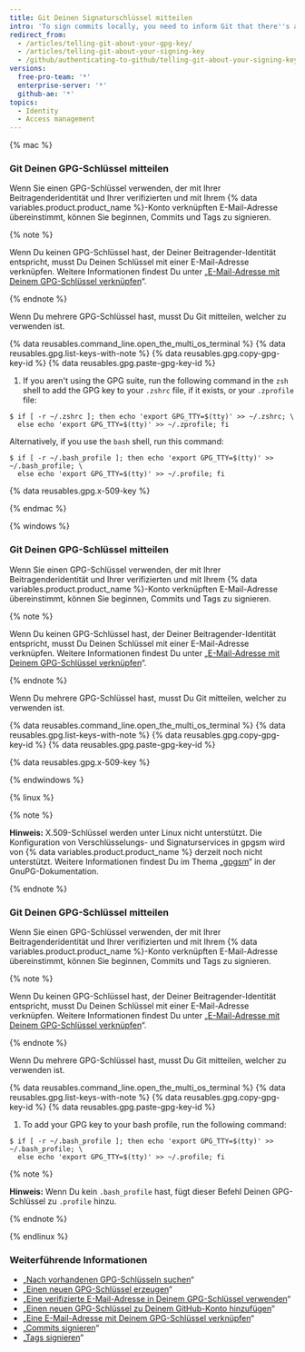 ```yaml
---
title: Git Deinen Signaturschlüssel mitteilen
intro: 'To sign commits locally, you need to inform Git that there''s a GPG or X.509 key you''d like to use.'
redirect_from:
  - /articles/telling-git-about-your-gpg-key/
  - /articles/telling-git-about-your-signing-key
  - /github/authenticating-to-github/telling-git-about-your-signing-key
versions:
  free-pro-team: '*'
  enterprise-server: '*'
  github-ae: '*'
topics:
  - Identity
  - Access management
---
```


{% mac %}

### Git Deinen GPG-Schlüssel mitteilen

Wenn Sie einen GPG-Schlüssel verwenden, der mit Ihrer Beitragenderidentität und Ihrer verifizierten und mit Ihrem {% data variables.product.product_name %}-Konto verknüpften E-Mail-Adresse übereinstimmt, können Sie beginnen, Commits und Tags zu signieren.

{% note %}

Wenn Du keinen GPG-Schlüssel hast, der Deiner Beitragender-Identität entspricht, musst Du Deinen Schlüssel mit einer E-Mail-Adresse verknüpfen. Weitere Informationen findest Du unter „[E-Mail-Adresse mit Deinem GPG-Schlüssel verknüpfen](/articles/associating-an-email-with-your-gpg-key)“.

{% endnote %}

Wenn Du mehrere GPG-Schlüssel hast, musst Du Git mitteilen, welcher zu verwenden ist.

{% data reusables.command_line.open_the_multi_os_terminal %}
{% data reusables.gpg.list-keys-with-note %}
{% data reusables.gpg.copy-gpg-key-id %}
{% data reusables.gpg.paste-gpg-key-id %}
1. If you aren't using the GPG suite, run the following command in the `zsh` shell to add the GPG key to your `.zshrc` file, if it exists, or your `.zprofile` file:
  ```shell
  $ if [ -r ~/.zshrc ]; then echo 'export GPG_TTY=$(tty)' >> ~/.zshrc; \
    else echo 'export GPG_TTY=$(tty)' >> ~/.zprofile; fi
  ```
  Alternatively, if you use the `bash` shell, run this command:
  ```shell
  $ if [ -r ~/.bash_profile ]; then echo 'export GPG_TTY=$(tty)' >> ~/.bash_profile; \
    else echo 'export GPG_TTY=$(tty)' >> ~/.profile; fi
  ```

{% data reusables.gpg.x-509-key %}

{% endmac %}

{% windows %}

### Git Deinen GPG-Schlüssel mitteilen

Wenn Sie einen GPG-Schlüssel verwenden, der mit Ihrer Beitragenderidentität und Ihrer verifizierten und mit Ihrem {% data variables.product.product_name %}-Konto verknüpften E-Mail-Adresse übereinstimmt, können Sie beginnen, Commits und Tags zu signieren.

{% note %}

Wenn Du keinen GPG-Schlüssel hast, der Deiner Beitragender-Identität entspricht, musst Du Deinen Schlüssel mit einer E-Mail-Adresse verknüpfen. Weitere Informationen findest Du unter „[E-Mail-Adresse mit Deinem GPG-Schlüssel verknüpfen](/articles/associating-an-email-with-your-gpg-key)“.

{% endnote %}

Wenn Du mehrere GPG-Schlüssel hast, musst Du Git mitteilen, welcher zu verwenden ist.

{% data reusables.command_line.open_the_multi_os_terminal %}
{% data reusables.gpg.list-keys-with-note %}
{% data reusables.gpg.copy-gpg-key-id %}
{% data reusables.gpg.paste-gpg-key-id %}

{% data reusables.gpg.x-509-key %}

{% endwindows %}

{% linux %}

{% note %}

**Hinweis:** X.509-Schlüssel werden unter Linux nicht unterstützt. Die Konfiguration von Verschlüsselungs- und Signaturservices in gpgsm wird von {% data variables.product.product_name %} derzeit noch nicht unterstützt. Weitere Informationen findest Du im Thema „[gpgsm](https://www.gnupg.org/documentation/manuals/gnupg/Invoking-GPGSM.html)“ in der GnuPG-Dokumentation.

{% endnote %}

### Git Deinen GPG-Schlüssel mitteilen

Wenn Sie einen GPG-Schlüssel verwenden, der mit Ihrer Beitragenderidentität und Ihrer verifizierten und mit Ihrem {% data variables.product.product_name %}-Konto verknüpften E-Mail-Adresse übereinstimmt, können Sie beginnen, Commits und Tags zu signieren.

{% note %}

Wenn Du keinen GPG-Schlüssel hast, der Deiner Beitragender-Identität entspricht, musst Du Deinen Schlüssel mit einer E-Mail-Adresse verknüpfen. Weitere Informationen findest Du unter „[E-Mail-Adresse mit Deinem GPG-Schlüssel verknüpfen](/articles/associating-an-email-with-your-gpg-key)“.

{% endnote %}

Wenn Du mehrere GPG-Schlüssel hast, musst Du Git mitteilen, welcher zu verwenden ist.

{% data reusables.command_line.open_the_multi_os_terminal %}
{% data reusables.gpg.list-keys-with-note %}
{% data reusables.gpg.copy-gpg-key-id %}
{% data reusables.gpg.paste-gpg-key-id %}
1. To add your GPG key to your bash profile, run the following command:
  ```shell
  $ if [ -r ~/.bash_profile ]; then echo 'export GPG_TTY=$(tty)' >> ~/.bash_profile; \
    else echo 'export GPG_TTY=$(tty)' >> ~/.profile; fi
  ```
  {% note %}

  **Hinweis:** Wenn Du kein `.bash_profile` hast, fügt dieser Befehl Deinen GPG-Schlüssel zu `.profile` hinzu.

  {% endnote %}

{% endlinux %}

### Weiterführende Informationen

- „[Nach vorhandenen GPG-Schlüsseln suchen](/articles/checking-for-existing-gpg-keys)“
- „[Einen neuen GPG-Schlüssel erzeugen](/articles/generating-a-new-gpg-key)“
- „[Eine verifizierte E-Mail-Adresse in Deinem GPG-Schlüssel verwenden](/articles/using-a-verified-email-address-in-your-gpg-key)“
- „[Einen neuen GPG-Schlüssel zu Deinem GitHub-Konto hinzufügen](/articles/adding-a-new-gpg-key-to-your-github-account)“
- „[Eine E-Mail-Adresse mit Deinem GPG-Schlüssel verknüpfen](/articles/associating-an-email-with-your-gpg-key)“
- „[Commits signieren](/articles/signing-commits)“
- „[Tags signieren](/articles/signing-tags)“
